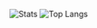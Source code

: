 ![Stats](https://github-readme-stats.vercel.app/api?username=KodamaSakuno&show_icons=true&hide_border=true&count_private=true)
![Top Langs](https://github-readme-stats.vercel.app/api/top-langs/?username=KodamaSakuno&layout=compact&hide_border=true)

